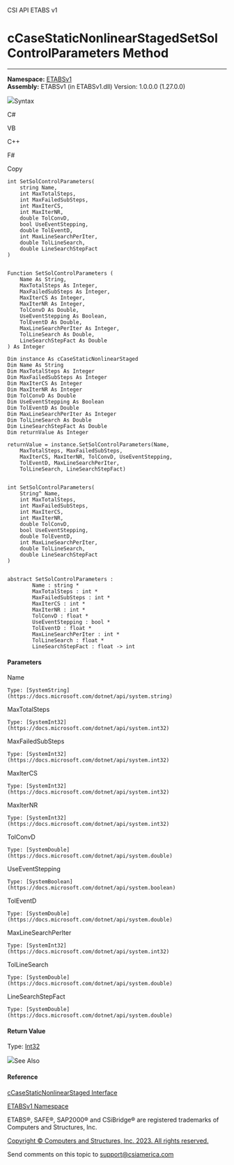 ﻿

CSI API ETABS v1

# cCaseStaticNonlinearStagedSetSolControlParameters Method  
  
---  
  
**Namespace:** [ETABSv1](2780f1b8-2033-5289-2298-1cdb2a7508d9.htm)  
**Assembly:** ETABSv1 (in ETABSv1.dll) Version: 1.0.0.0 (1.27.0.0)

![](../icons/SectionExpanded.png)Syntax

C#

VB

C++

F#

Copy

    
    
    int SetSolControlParameters(
    	string Name,
    	int MaxTotalSteps,
    	int MaxFailedSubSteps,
    	int MaxIterCS,
    	int MaxIterNR,
    	double TolConvD,
    	bool UseEventStepping,
    	double TolEventD,
    	int MaxLineSearchPerIter,
    	double TolLineSearch,
    	double LineSearchStepFact
    )
    
    
    Function SetSolControlParameters ( 
    	Name As String,
    	MaxTotalSteps As Integer,
    	MaxFailedSubSteps As Integer,
    	MaxIterCS As Integer,
    	MaxIterNR As Integer,
    	TolConvD As Double,
    	UseEventStepping As Boolean,
    	TolEventD As Double,
    	MaxLineSearchPerIter As Integer,
    	TolLineSearch As Double,
    	LineSearchStepFact As Double
    ) As Integer
    
    Dim instance As cCaseStaticNonlinearStaged
    Dim Name As String
    Dim MaxTotalSteps As Integer
    Dim MaxFailedSubSteps As Integer
    Dim MaxIterCS As Integer
    Dim MaxIterNR As Integer
    Dim TolConvD As Double
    Dim UseEventStepping As Boolean
    Dim TolEventD As Double
    Dim MaxLineSearchPerIter As Integer
    Dim TolLineSearch As Double
    Dim LineSearchStepFact As Double
    Dim returnValue As Integer
    
    returnValue = instance.SetSolControlParameters(Name, 
    	MaxTotalSteps, MaxFailedSubSteps, 
    	MaxIterCS, MaxIterNR, TolConvD, UseEventStepping, 
    	TolEventD, MaxLineSearchPerIter, 
    	TolLineSearch, LineSearchStepFact)
    
    
    int SetSolControlParameters(
    	String^ Name, 
    	int MaxTotalSteps, 
    	int MaxFailedSubSteps, 
    	int MaxIterCS, 
    	int MaxIterNR, 
    	double TolConvD, 
    	bool UseEventStepping, 
    	double TolEventD, 
    	int MaxLineSearchPerIter, 
    	double TolLineSearch, 
    	double LineSearchStepFact
    )
    
    
    abstract SetSolControlParameters : 
            Name : string * 
            MaxTotalSteps : int * 
            MaxFailedSubSteps : int * 
            MaxIterCS : int * 
            MaxIterNR : int * 
            TolConvD : float * 
            UseEventStepping : bool * 
            TolEventD : float * 
            MaxLineSearchPerIter : int * 
            TolLineSearch : float * 
            LineSearchStepFact : float -> int 
    

#### Parameters

Name

    Type: [SystemString](https://docs.microsoft.com/dotnet/api/system.string)  

MaxTotalSteps

    Type: [SystemInt32](https://docs.microsoft.com/dotnet/api/system.int32)  

MaxFailedSubSteps

    Type: [SystemInt32](https://docs.microsoft.com/dotnet/api/system.int32)  

MaxIterCS

    Type: [SystemInt32](https://docs.microsoft.com/dotnet/api/system.int32)  

MaxIterNR

    Type: [SystemInt32](https://docs.microsoft.com/dotnet/api/system.int32)  

TolConvD

    Type: [SystemDouble](https://docs.microsoft.com/dotnet/api/system.double)  

UseEventStepping

    Type: [SystemBoolean](https://docs.microsoft.com/dotnet/api/system.boolean)  

TolEventD

    Type: [SystemDouble](https://docs.microsoft.com/dotnet/api/system.double)  

MaxLineSearchPerIter

    Type: [SystemInt32](https://docs.microsoft.com/dotnet/api/system.int32)  

TolLineSearch

    Type: [SystemDouble](https://docs.microsoft.com/dotnet/api/system.double)  

LineSearchStepFact

    Type: [SystemDouble](https://docs.microsoft.com/dotnet/api/system.double)  

#### Return Value

Type: [Int32](https://docs.microsoft.com/dotnet/api/system.int32)

![](../icons/SectionExpanded.png)See Also

#### Reference

[cCaseStaticNonlinearStaged
Interface](0a685b17-0f95-86e9-5911-13d6f362fdfc.htm)

[ETABSv1 Namespace](2780f1b8-2033-5289-2298-1cdb2a7508d9.htm)

ETABS®, SAFE®, SAP2000® and CSiBridge® are registered trademarks of Computers
and Structures, Inc.  

[Copyright © Computers and Structures, Inc. 2023. All rights
reserved.](http://www.csiamerica.com)

Send comments on this topic to
[support@csiamerica.com](mailto:support%40csiamerica.com?Subject=CSI%20API%20ETABS%20v1)

